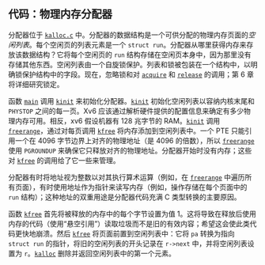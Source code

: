 ## 代码：物理内存分配器

分配器位于 [`kalloc.c`](/source/xv6-riscv/kernel/kalloc.c:1) 中。分配器的数据结构是一个可供分配的物理内存页面的*空闲列表*。每个空闲页的列表元素是一个 `struct run`。分配器从哪里获得内存来存放该数据结构？它将每个空闲页的 `run` 结构存储在空闲页本身中，因为那里没有存储其他东西。空闲列表由一个自旋锁保护。列表和锁被包装在一个结构中，以明确锁保护结构中的字段。现在，忽略锁和对 [`acquire`](/source/xv6-riscv/kernel/defs.h) 和 [`release`](/source/xv6-riscv/kernel/defs.h) 的调用；第 6 章将详细研究锁定。

函数 [`main`](/source/xv6-riscv/user/zombie.c) 调用 [`kinit`](/source/xv6-riscv/kernel/defs.h) 来初始化分配器。[`kinit`](/source/xv6-riscv/kernel/defs.h) 初始化空闲列表以容纳内核末尾和 `PHYSTOP` 之间的每一页。Xv6 应该通过解析硬件提供的配置信息来确定有多少物理内存可用。相反，xv6 假设机器有 128 兆字节的 RAM。[`kinit`](/source/xv6-riscv/kernel/defs.h) 调用 [`freerange`](/source/xv6-riscv/kernel/kalloc.c)，通过对每页调用 [`kfree`](/source/xv6-riscv/kernel/defs.h) 将内存添加到空闲列表中。一个 PTE 只能引用一个在 4096 字节边界上对齐的物理地址（是 4096 的倍数），所以 [`freerange`](/source/xv6-riscv/kernel/kalloc.c) 使用 `PGROUNDUP` 来确保它只释放对齐的物理地址。分配器开始时没有内存；这些对 [`kfree`](/source/xv6-riscv/kernel/defs.h) 的调用给了它一些来管理。

分配器有时将地址视为整数以对其执行算术运算（例如，在 [`freerange`](/source/xv6-riscv/kernel/kalloc.c) 中遍历所有页面），有时使用地址作为指针来读写内存（例如，操作存储在每个页面中的 `run` 结构）；这种地址的双重用途是分配器代码充满 C 类型转换的主要原因。

函数 [`kfree`](/source/xv6-riscv/kernel/defs.h) 首先将被释放的内存中的每个字节设置为值 1。这将导致在释放后使用内存的代码（使用“悬空引用”）读取垃圾而不是旧的有效内容；希望这会使此类代码更快地崩溃。然后 [`kfree`](/source/xv6-riscv/kernel/defs.h) 将页面前置到空闲列表中：它将 `pa` 转换为指向 `struct run` 的指针，将旧的空闲列表的开头记录在 `r->next` 中，并将空闲列表设置为 `r`。[`kalloc`](/source/xv6-riscv/kernel/kalloc.c) 删除并返回空闲列表中的第一个元素。